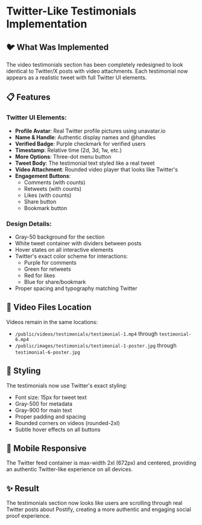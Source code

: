 # Twitter-Like Testimonials Implementation

## 🐦 What Was Implemented

The video testimonials section has been completely redesigned to look identical to Twitter/X posts with video attachments. Each testimonial now appears as a realistic tweet with full Twitter UI elements.

## 📋 Features

### Twitter UI Elements:
- **Profile Avatar**: Real Twitter profile pictures using unavatar.io
- **Name & Handle**: Authentic display names and @handles
- **Verified Badge**: Purple checkmark for verified users
- **Timestamp**: Relative time (2d, 3d, 1w, etc.)
- **More Options**: Three-dot menu button
- **Tweet Body**: The testimonial text styled like a real tweet
- **Video Attachment**: Rounded video player that looks like Twitter's
- **Engagement Buttons**: 
  - Comments (with counts)
  - Retweets (with counts)  
  - Likes (with counts)
  - Share button
  - Bookmark button

### Design Details:
- Gray-50 background for the section
- White tweet container with dividers between posts
- Hover states on all interactive elements
- Twitter's exact color scheme for interactions:
  - Purple for comments
  - Green for retweets
  - Red for likes
  - Blue for share/bookmark
- Proper spacing and typography matching Twitter

## 📁 Video Files Location

Videos remain in the same locations:
- `/public/videos/testimonials/testimonial-1.mp4` through `testimonial-6.mp4`
- `/public/images/testimonials/testimonial-1-poster.jpg` through `testimonial-6-poster.jpg`

## 🎨 Styling

The testimonials now use Twitter's exact styling:
- Font size: 15px for tweet text
- Gray-500 for metadata
- Gray-900 for main text
- Proper padding and spacing
- Rounded corners on videos (rounded-2xl)
- Subtle hover effects on all buttons

## 📱 Mobile Responsive

The Twitter feed container is max-width 2xl (672px) and centered, providing an authentic Twitter-like experience on all devices.

## ✨ Result

The testimonials section now looks like users are scrolling through real Twitter posts about Postify, creating a more authentic and engaging social proof experience. 